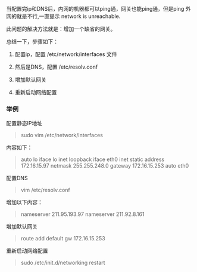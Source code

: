 当配置完ip和DNS后，内网的机器都可以ping通，网关也能ping通，但是ping 外网的就是不行,一直提示 network is unreachable.

此问题的解决方法就是：增加一个缺省的网关。

总结一下，步骤如下：

1. 配置ip，配置 /etc/network/interfaces 文件

2. 然后是DNS，配置 /etc/resolv.conf 

3. 增加默认网关

4. 重新启动网络配置

### 举例

配置静态IP地址

>sudo vim /etc/network/interfaces

内容如下：

>auto lo
>iface lo inet loopback
>iface eth0 inet static
>address 172.16.15.97
>netmask 255.255.248.0
>gateway 172.16.15.253
>auto eth0

配置DNS

> vim /etc/resolv.conf

增加以下内容：

>nameserver 211.95.193.97
>nameserver 211.92.8.161

增加默认网关

>route add default gw 172.16.15.253

重新启动网络配置

>sudo /etc/init.d/networking restart